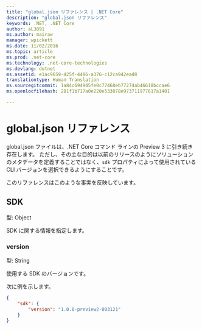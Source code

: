 ```yaml
---
title: "global.json リファレンス | .NET Core"
description: "global.json リファレンス"
keywords: .NET, .NET Core
author: aL3891
ms.author: mairaw
manager: wpickett
ms.date: 11/02/2016
ms.topic: article
ms.prod: .net-core
ms.technology: .net-core-technologies
ms.devlang: dotnet
ms.assetid: e1ac9659-425f-4486-a376-c12ca942ead8
translationtype: Human Translation
ms.sourcegitcommit: 1a84c694945fe0c77468eb77274ab46618bccae6
ms.openlocfilehash: 281f1b717a0e220e533078e973711977617a1401

---
```


# <a name="globaljson-reference"></a>global.json リファレンス

global.json ファイルは、.NET Core コマンド ラインの Preview 3 に引き続き存在します。 ただし、その主な目的は以前のリリースのようにソリューションのメタデータを定義することではなく、`sdk` プロパティによって使用されている CLI バージョンを選択できるようにすることです。 

このリファレンスはこのような事実を反映しています。 

## <a name="sdk"></a>SDK
型: Object

SDK に関する情報を指定します。

### <a name="version"></a>version
型: String

使用する SDK のバージョンです。

次に例を示します。

```json
{
    "sdk": {
        "version": "1.0.0-preview2-003121"
    }
}
```



<!--HONumber=Nov16_HO3-->



